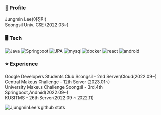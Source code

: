 
### 📌 Profile

Jungmin Lee(이정민)  
Soongsil Univ. CSE (2022.03~)

### 🖥️ Tech
![Java](https://img.shields.io/badge/Java-3776AB?style=flat-square&logo=mysql&logoColor=white)
![Springboot](https://img.shields.io/badge/springboot-6DB33F?style=flat-square&logo=springboot&logoColor=white)
![JPA](https://img.shields.io/badge/JPA-%23ED8B00?style=flat-square&logo=jpa&logoColor=white)
![mysql](https://img.shields.io/badge/Mysql-4479A1?style=flat-square&logo=mysql&logoColor=white)
![docker](https://img.shields.io/badge/Docker-2496ED?style=flat-square&logo=Docker&logoColor=white)
![react](https://img.shields.io/badge/React-61DAFB?style=flat-square&logo=React&logoColor=white)
![android](https://img.shields.io/badge/Android-3DDC84?style=flat-square&logo=Android&logoColor=white)


### ⭐ Experience

Google Developers Students Club Soongsil - 2nd Server/Cloud(2022.09~)  
Central Makeus Challenge - 12th Server (2023.01~)  
University Makeus Challenge Soongsil - 3rd,4th Springboot,Android(2022.09~)  
KUSITMS - 26th Server(2022.09 ~ 2022.11)


![JjungminLee's github stats](https://github-readme-stats.vercel.app/api?username=JjungminLee&show_icons=true)




